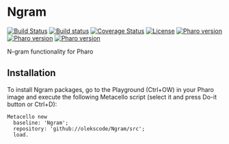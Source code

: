 # Ngram

[![Build Status](https://travis-ci.org/olekscode/Ngram.svg?branch=master)](https://travis-ci.org/olekscode/Ngram)
[![Build status](https://ci.appveyor.com/api/projects/status/nxwn8odf3q2fafo2?svg=true)](https://ci.appveyor.com/project/olekscode/ngram)
[![Coverage Status](https://coveralls.io/repos/github/olekscode/Ngram/badge.svg?branch=master)](https://coveralls.io/github/olekscode/Ngram?branch=master)
[![License](https://img.shields.io/badge/license-MIT-blue.svg)](https://raw.githubusercontent.com/olekscode/Ngram/master/LICENSE)
[![Pharo version](https://img.shields.io/badge/Pharo-6.1-%23aac9ff.svg)](https://pharo.org/download)
[![Pharo version](https://img.shields.io/badge/Pharo-7.0-%23aac9ff.svg)](https://pharo.org/download)
[![Pharo version](https://img.shields.io/badge/Pharo-8.0-%23aac9ff.svg)](https://pharo.org/download)

N-gram functionality for Pharo

## Installation
To install Ngram packages, go to the Playground (Ctrl+OW) in your Pharo image and execute the following Metacello script (select it and press Do-it button or Ctrl+D):
```Smalltalk
Metacello new
  baseline: 'Ngram';
  repository: 'github://olekscode/Ngram/src';
  load.
```
